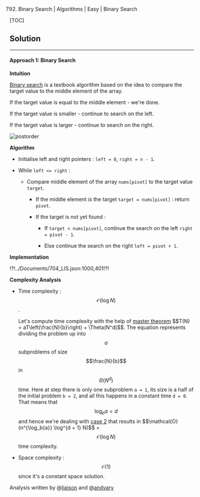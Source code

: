792. Binary Search | Algorithms | Easy | Binary Search

[TOC]

## Solution

---

#### Approach 1: Binary Search 

**Intuition**

[Binary search](https://en.wikipedia.org/wiki/Binary_search_algorithm)
is a textbook algorithm based on the idea to 
compare the target value to the middle element of the array.

If the target value is equal to the middle element - we're done.

If the target value is smaller - continue to search on the left.

If the target value is larger - continue to search on the right.

![postorder](../Figures/704/search.png)

**Algorithm**

- Initialise left and right pointers : `left = 0`, `right = n - 1`.

- While `left <= right` :

    - Compare middle element of the array `nums[pivot]` to the target
    value `target`.
    
        - If the middle element _is_ the target `target = nums[pivot]` : return `pivot`. 
        
        - If the target is not yet found : 
        
            - If `target < nums[pivot]`, continue the search on the left 
            `right = pivot - 1`.
            
            - Else continue the search on the right 
            `left = pivot + 1`.
            
**Implementation**

!?!../Documents/704_LIS.json:1000,401!?!



**Complexity Analysis**

* Time complexity : $$\mathcal{O}(\log N)$$. 

    Let's compute time complexity with the help of 
    [master theorem](https://en.wikipedia.org/wiki/Master_theorem_(analysis_of_algorithms)) 
    $$T(N) = aT\left(\frac{N}{b}\right) + \Theta(N^d)$$.
    The equation represents dividing the problem 
    up into $$a$$ subproblems of size $$\frac{N}{b}$$ in $$\Theta(N^d)$$ time. 
    Here at step there is only one subproblem `a = 1`, its size 
    is a half of the initial problem `b = 2`, 
    and all this happens in a constant time `d = 0`.
    That means that $$\log_b{a} = d$$ and hence we're dealing with 
    [case 2](https://en.wikipedia.org/wiki/Master_theorem_(analysis_of_algorithms)#Case_2_example)
    that results in $$\mathcal{O}(n^{\log_b{a}} \log^{d + 1} N)$$
    = $$\mathcal{O}(\log N)$$ time complexity.
 
* Space complexity : $$\mathcal{O}(1)$$ since it's a constant space
solution.

Analysis written by @[liaison](https://leetcode.com/liaison/)
and @[andvary](https://leetcode.com/andvary/)
